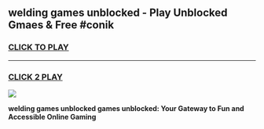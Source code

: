 
## welding games unblocked - Play Unblocked Gmaes & Free #conik
<h3>
<a href="https://premium.freeplayer.one?title=welding_games_unblocked&ref=01M">CLICK TO PLAY</a></h3>
<hr>

<h3>
<a href="https://premium.freeplayer.one?title=welding_games_unblocked&ref=01M">CLICK 2 PLAY</a>
  
</h3>

<a href="https://premium.freeplayer.one?title=welding_games_unblocked&ref=01M"><img src="https://clearcache.store/games.png"></a>


**welding games unblocked games unblocked: Your Gateway to Fun and Accessible Online Gaming**
